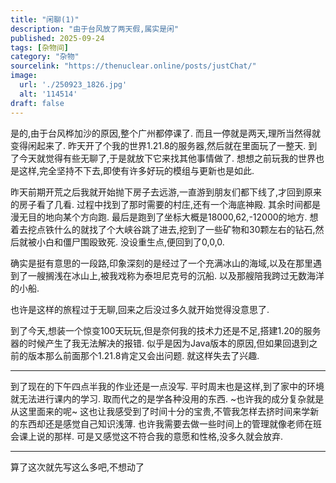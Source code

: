 ```yaml
---
title: "闲聊(1)"
description: "由于台风放了两天假,属实是闲"
published: 2025-09-24
tags: [杂物间]
category: "杂物"
sourcelink: "https://thenuclear.online/posts/justChat/"
image: 
  url: './250923_1826.jpg'
  alt: '114514'
draft: false
---
```

是的,由于台风桦加沙的原因,整个广州都停课了.
而且一停就是两天,理所当然得就变得闲起来了.
昨天开了个我的世界1.21.8的服务器,然后就在里面玩了一整天.
到了今天就觉得有些无聊了,于是就放下它来找其他事情做了.
想想之前玩我的世界也是这样,完全坚持不下去,即使有许多好玩的模组与更新也是如此.

昨天前期开荒之后我就开始抛下房子去远游,一直游到朋友们都下线了,才回到原来的房子看了几看.
过程中找到了那时需要的村庄,还有一个海底神殿.
其余时间都是漫无目的地向某个方向跑.
最后是跑到了坐标大概是18000,62,-12000的地方.
想着去挖点铁什么的就找了个大峡谷跳了进去,挖到了一些矿物和30颗左右的钻石,然后就被小白和僵尸围殴致死.
没设重生点,便回到了0,0,0.

确实是挺有意思的一段路,印象深刻的是经过了一个充满冰山的海域,以及在那里遇到了一艘搁浅在冰山上,被我戏称为泰坦尼克号的沉船.
以及那艘陪我跨过无数海洋的小船.

也许是这样的旅程过于无聊,回来之后没过多久就开始觉得没意思了.

到了今天,想装一个惊变100天玩玩,但是奈何我的技术力还是不足,搭建1.20的服务器的时候产生了我无法解决的报错.
似乎是因为Java版本的原因,但如果回退到之前的版本那么前面那个1.21.8肯定又会出问题.
就这样失去了兴趣.

---

到了现在的下午四点半我的作业还是一点没写.
平时周末也是这样,到了家中的环境就无法进行课内的学习.
取而代之的是学各种没用的东西.
~也许我的成分复杂就是从这里面来的呢~
这也让我感受到了时间十分的宝贵,不管我怎样去挤时间来学新的东西却还是感觉自己知识浅薄.
也许我需要去做一些时间上的管理就像老师在班会课上说的那样.
可是又感觉这不符合我的意愿和性格,没多久就会放弃.

---

算了这次就先写这么多吧,不想动了





